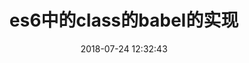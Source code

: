 ---
title: es6中的class的babel的实现
date: 2018-07-24 12:32:43
tags: [ECMAScript6]
categories: [ECMAScript6]
description: es6中的class是语法糖babel的实现
---